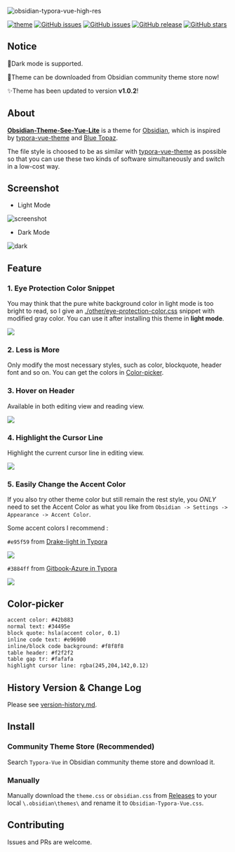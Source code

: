 ![obsidian-typora-vue-high-res](./obsidian-typora-vue-high-res.png)

[![theme](https://img.shields.io/badge/theme-Obsidian-blueviolet.svg?color=blueviolet)](https://obsidian.md/) [![GitHub issues](https://img.shields.io/github/issues/maijz128/Obsidian-Typora-Vue-Theme.svg?color=orange)](https://github.com/maijz128/Obsidian-Theme-See-Yue-Lite/issues) [![GitHub issues](https://img.shields.io/github/issues-closed/maijz128/Obsidian-Typora-Vue-Theme.svg?color=green)](https://github.com/maijz128/Obsidian-Theme-See-Yue-Lite/issues?q=is%3Aissue+is%3Aclosed) [![GitHub release](https://img.shields.io/github/release/maijz128/Obsidian-Typora-Vue-Theme.svg?color=brightgreen)](https://github.com/maijz128/Obsidian-Theme-See-Yue-Lite/releases) [![GitHub stars](https://img.shields.io/github/stars/maijz128/Obsidian-Typora-Vue-Theme.svg)](https://github.com/maijz128/Obsidian-Theme-See-Yue-Lite/stargazers) 

## Notice

🎈Dark mode is supported.

🎉Theme can be downloaded from Obsidian community theme store now!

✨Theme has been updated to version **v1.0.2**!

## About

**[Obsidian-Theme-See-Yue-Lite](https://github.com/maijz128/Obsidian-Theme-See-Yue-Lite)** is a theme for [Obsidian](https://obsidian.md/), which is inspired by [typora-vue-theme](https://github.com/blinkfox/typora-vue-theme) and [Blue Topaz](https://github.com/whyt-byte/Blue-Topaz_Obsidian-css/).

The file style is choosed  to be as similar with [typora-vue-theme](https://github.com/blinkfox/typora-vue-theme) as possible so that you can use these two kinds of software simultaneously and switch in a low-cost way. 

## Screenshot

- Light Mode

![screenshot](high-res.png)

- Dark Mode

![dark](high-res-dark.png)

## Feature

### 1. Eye Protection Color Snippet

You may think that the pure white background color in light mode is too bright to read, so I give an [./other/eye-protection-color.css](./other/eye-protection-color.css) snippet with modified gray color. You can use it after installing this theme in **light mode**.

![](./README.assets/gray-color.png)

### 2. Less is More

Only modify the most necessary styles, such as color, blockquote, header font and so on. You can get the colors in [Color-picker](#Color-picker). 

### 3. Hover on Header

Available in both editing view and reading view.

![](README.assets/img13.gif)

### 4. Highlight the Cursor Line

Highlight the current cursor line in editing view.

![](./README.assets/img14.gif)

### 5. Easily Change the Accent Color

If you also try other theme color but still remain the rest style, you *ONLY* need to set the Accent Color as what you like from `Obsidian -> Settings -> Appearance -> Accent Color`.

Some accent colors I recommend :

`#e95f59` from [Drake-light in Typora](https://github.com/liangjingkanji/DrakeTyporaTheme)

![](./README.assets/drake-light.png)

`#3884ff` from [Gitbook-Azure in Typora](https://github.com/h16nning/typora-gitbook-theme)

![](./README.assets/gitbook-azure.png)

## Color-picker

```txt
accent color: #42b883
normal text: #34495e
block quote: hsla(accent color, 0.1)
inline code text: #e96900
inline/block code background: #f8f8f8
table header: #f2f2f2
table gap tr: #fafafa
highlight cursor line: rgba(245,204,142,0.12)
```

## History Version & Change Log

Please see [version-history.md](./version-history.md).

## Install

### Community Theme Store (Recommended)

Search `Typora-Vue` in Obsidian community theme store and download it.

### Manually

Manually download the `theme.css` or `obsidian.css` from [Releases](https://github.com/maijz128/Obsidian-Theme-See-Yue-Lite/releases) to your local `\.obsidian\themes\` and rename it to `Obsidian-Typora-Vue.css`.

## Contributing

Issues and PRs are welcome.

